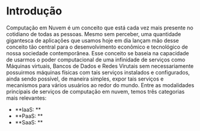# Introdução

Computação em Nuvem é um conceito que está cada vez mais presente no cotidiano de todas as pessoas. Mesmo sem perceber, uma quantidade gigantesca de aplicações que usamos hoje 
em dia lançam mão desse conceito tão central para o desenvolvimento econômico e tecnológico de nossa sociedade contemporânea. Esse conceito se baseia na capacidade de usarmos o
poder computacional de uma infinidade de serviços como Máquinas virtuais, Bancos de Dados e Redes Virutais sem necessariamente possuirmos máquinas físicas com tais serviços 
instalados e configurados, ainda sendo possível, de maneira simples, expor tais serviços e mecanismos para vários usuários ao redor do mundo.
Entre as modalidades principais de serviços de computação em nuvem, temos três categorias mais relevantes:
- **IaaS: **
- **PaaS: **
- **SaaS: **